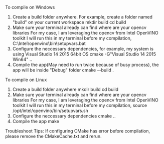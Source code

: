To compile on Windows
1. Create a build folder anywhere.
For example, create a folder named "build" on your current workspace
mkdir build
cd build
2. Make sure your terminal already can find where are your opencv libraries
For my case, I am leveraging the opencv from Intel OpenVINO toolkit
I will run this in my terminal before my compilation,
C:\Intel\openvino\bin\setupvars.bat
3. Configure the neccessary dependencies, for example, my system is using Visual Studio 14 2015 64bit OS
cmake -G"Visual Studio 14 2015 Win64" ..
4. Compile the app(May need to run twice because of busy process), the app will be inside "Debug" folder
cmake --build . 

To compile on Linux
1. Create a build folder anywhere
mkdir build
cd build 
2. Make sure your terminal already can find where are your opencv libraries
For my case, I am leveraging the opencv from Intel OpenVINO toolkit
I will run this in my terminal before my compilation,
source /opt/intel/openvino/bin/setupvars.sh
3. Configure the neccessary dependencies
cmake ..
4. Compile the app
make

Troubleshoot Tips:
If configuring CMake has error before compilation, please remove the CMakeCache.txt and rerun.

